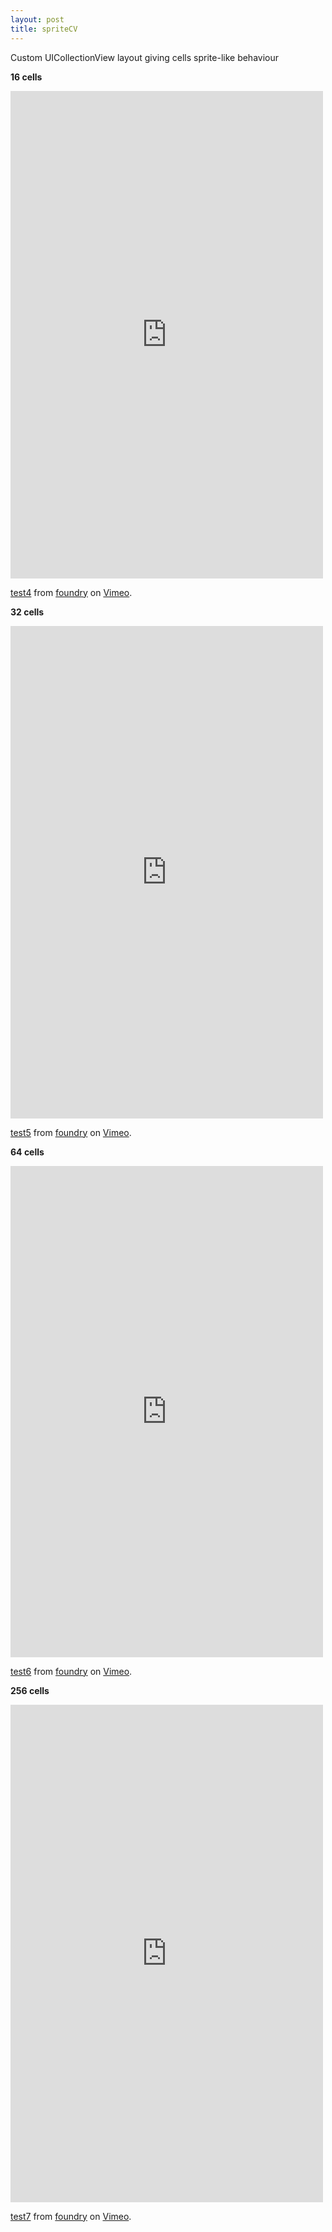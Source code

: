 ```yaml
---
layout: post
title: spriteCV
---
```


Custom UICollectionView layout giving cells sprite-like behaviour  



__16 cells__  

<iframe src="https://player.vimeo.com/video/131198125" width="500" height="780" frameborder="0" webkitallowfullscreen mozallowfullscreen allowfullscreen></iframe>
 <p><a href="https://vimeo.com/131198125">test4</a> from <a href="https://vimeo.com/user41225133">foundry</a> on <a href="https://vimeo.com">Vimeo</a>.</p>

__32 cells__   

<iframe src="https://player.vimeo.com/video/131198126" width="500" height="788" frameborder="0" webkitallowfullscreen mozallowfullscreen allowfullscreen></iframe> <p><a href="https://vimeo.com/131198126">test5</a> from <a href="https://vimeo.com/user41225133">foundry</a> on <a href="https://vimeo.com">Vimeo</a>.</p>

__64 cells__  

<iframe src="https://player.vimeo.com/video/131198204" width="500" height="786" frameborder="0" webkitallowfullscreen mozallowfullscreen allowfullscreen></iframe> <p><a href="https://vimeo.com/131198204">test6</a> from <a href="https://vimeo.com/user41225133">foundry</a> on <a href="https://vimeo.com">Vimeo</a>.</p>

__256 cells__  

<iframe src="https://player.vimeo.com/video/131198197" width="500" height="796" frameborder="0" webkitallowfullscreen mozallowfullscreen allowfullscreen></iframe> <p><a href="https://vimeo.com/131198197">test7</a> from <a href="https://vimeo.com/user41225133">foundry</a> on <a href="https://vimeo.com">Vimeo</a>.</p>

